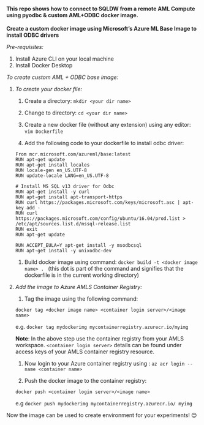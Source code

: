 #### This repo shows how to connect to SQLDW from a remote AML Compute using pyodbc & custom AML+ODBC docker image. 

**Create a custom docker image using Microsoft’s Azure ML Base Image to install ODBC drivers**

*Pre-requisites:*
1. Install Azure CLI on your local machine​
1. Install Docker Desktop​

*To create custom AML + ODBC base image:*
1. *To create your docker file:*​

    1. Create a directory: `mkdir <your dir name>`​

    1. Change to directory: `cd <your dir name>`

    1. Create a new docker file (without any extension) using any editor: `vim Dockerfile`​
    1. Add the following code to your dockerfile to install odbc driver:​
    ```
    From mcr.microsoft.com/azureml/base:latest
    RUN apt-get update​
    RUN apt-get install locales​
    RUN locale-gen en_US.UTF-8​
    RUN update-locale LANG=en_US.UTF-8​
    ​
    # Install MS SQL v13 driver for Odbc​
    RUN apt-get install -y curl​
    RUN apt-get install apt-transport-https​
    RUN curl https://packages.microsoft.com/keys/microsoft.asc | apt-key add - ​
    RUN curl https://packages.microsoft.com/config/ubuntu/16.04/prod.list > /etc/apt/sources.list.d/mssql-release.list​
    RUN exit​
    RUN apt-get update​
     ​
    RUN ACCEPT_EULA=Y apt-get install -y msodbcsql​
    RUN apt-get install -y unixodbc-dev
    ```
    1. Build docker image using command: `docker build -t <docker image name> . `
    (this dot is part of the command and signifies that the dockerfile is in the current working directory)​

1. *Add the image to Azure AMLS Container Registry​:*

    1. Tag the image using the following command:​

    `docker tag <docker image name> <container login server>/<image name>​`

    e.g. `docker tag mydockerimg mycontainerregistry.azurecr.io/myimg​`

      **Note**: In the above step use the container registry from your AMLS workspace. `<container login server>` details can be found under access keys of your AMLS container registry resource.​

    1. Now login to your Azure container registry using : `az acr login --name <container name>`

    1. Push the docker image to the container registry: ​

    `docker push <container login server>/<image name>​`

    e.g `docker push mydockerimg mycontainerregistry.azurecr.io/ myimg​` ​


Now the image can be used to create environment for your experiments! 😊
